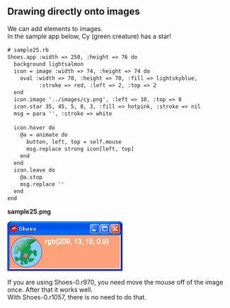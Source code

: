 Drawing directly onto images
-----------------------------

We can add elements to images. <br>
In the sample app below, Cy (green creature) has a star! <br>


	# sample25.rb
	Shoes.app :width => 250, :height => 76 do
	  background lightsalmon
	  icon = image :width => 74, :height => 74 do
	    oval :width => 70, :height => 70, :fill => lightskyblue,
	          :stroke => red, :left => 2, :top => 2
	  end
	  icon.image '../images/cy.png', :left => 10, :top => 8
	  icon.star 35, 45, 5, 8, 3, :fill => hotpink, :stroke => nil
	  msg = para '', :stroke => white
	  
	  icon.hover do
	    @a = animate do
	      button, left, top = self.mouse
	      msg.replace strong icon[left, top]
	    end
	  end
	  icon.leave do
	    @a.stop
	    msg.replace ''
	  end
	end

**sample25.png**

![sample25.png](http://github.com/ashbb/shoes_tutorial_html/raw/master/images/sample25.png)

If you are using Shoes-0.r970, you need move the mouse off of the image once. After that it works well. <br>
With Shoes-0.r1057, there is no need to do that.

